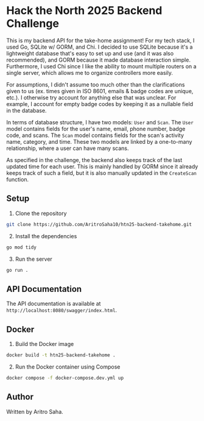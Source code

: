 # Hack the North 2025 Backend Challenge

This is my backend API for the take-home assignment! For my tech stack, I used Go, SQLite w/ GORM, and Chi. I decided to use SQLite because it's a lightweight database that's easy to set up and use (and it was also recommended), and GORM because it made database interaction simple. Furthermore, I used Chi since I like the ability to mount multiple routers on a single server, which allows me to organize controllers more easily.

For assumptions, I didn't assume too much other than the clarifications given to us (ex. times given in ISO 8601, emails & badge codes are unique, etc.). I otherwise try account for anything else that was unclear. For example, I account for empty badge codes by keeping it as a nullable field in the database.

In terms of database structure, I have two models: `User` and `Scan`. The `User` model contains fields for the user's name, email, phone number, badge code, and scans. The `Scan` model contains fields for the scan's activity name, category, and time. These two models are linked by a one-to-many relationship, where a user can have many scans.

As specified in the challenge, the backend also keeps track of the last updated time for each user. This is mainly handled by GORM since it already keeps track of such a field, but it is also manually updated in the `CreateScan` function.

## Setup

1. Clone the repository

```bash
git clone https://github.com/AritroSaha10/htn25-backend-takehome.git
```

2. Install the dependencies

```bash
go mod tidy
```

3. Run the server

```bash
go run .
```

## API Documentation

The API documentation is available at `http://localhost:8080/swagger/index.html`.

## Docker

1. Build the Docker image

```bash
docker build -t htn25-backend-takehome .
```

2. Run the Docker container using Compose

```bash
docker compose -f docker-compose.dev.yml up
```

## Author

Written by Aritro Saha.
